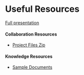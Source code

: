 # Useful Resources

[Full presentation](https://raw.githubusercontent.com/kevmcdonk/SCS25-SharePoint-AI-Workshop/main/docs/assets/Transform%20your%20SharePoint%20with%20Content%20AI%20and%20Agents%20Workshop.pdf)

#### Collaboration Resources
- [Project Files Zip](https://raw.githubusercontent.com/kevmcdonk/SCS25-SharePoint-AI-Workshop/main/docs//EDTI%20Sample.zip)

#### Knowledge Resources
- [Sample Documents](https://raw.githubusercontent.com/kevmcdonk/SCS25-SharePoint-AI-Workshop/main/docs//Sample%20Documents.zip)

